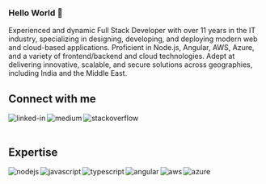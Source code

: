 ### Hello World 👋
Experienced and dynamic Full Stack Developer with over 11 years in the IT industry, specializing in designing, developing, and deploying modern web and cloud-based applications. Proficient in Node.js, Angular, AWS, Azure, and a variety of frontend/backend and cloud technologies. Adept at delivering innovative, scalable, and secure solutions across geographies, including India and the Middle East.
<br>

## Connect with me
<a href="https://www.linkedin.com/in/piyushjain91"><img align="left" alt="linked-in" src="https://img.shields.io/badge/linkedin-%230077B5.svg?&style=for-the-badge&logo=linkedin&logoColor=white" /></a>
<a href="https://medium.com/@xcellent-piyush"><img align="left" alt="medium" src="https://img.shields.io/badge/medium-%2312100E.svg?&style=for-the-badge&logo=medium&logoColor=white" /></a>
<a href="https://stackoverflow.com/users/17321778/piyush-jain"><img align="left" alt="stackoverflow" src="https://img.shields.io/badge/stack%20overflow-FE7A16?logo=stack-overflow&logoColor=white&style=for-the-badge" /></a>
<br>
<br>
## Expertise
<a href="https://nodejs.org/en/"><img align="left" alt="nodejs" src="https://img.shields.io/badge/node.js%20-%2343853D.svg?&style=for-the-badge&logo=node.js&logoColor=white" /></a>
<a href="https://developer.mozilla.org/en-US/docs/Web/JavaScript/"><img align="left" alt="javascript" src="https://img.shields.io/badge/JavaScript-F7DF1E?logo=javascript&logoColor=white&style=for-the-badge" /></a>
<a href="https://www.typescriptlang.org/"><img align="left" alt="typescript" src="https://img.shields.io/badge/TypeScript-3178C6?logo=typescript&logoColor=white&style=for-the-badge" /></a>
<a href="https://angular.dev/"><img align="left" alt="angular" src="https://img.shields.io/badge/angular-8A2BE2?logo=angular&logoColor=white&style=for-the-badge" /></a>
<a href="https://aws.amazon.com/"><img align="left" alt="aws" src="https://img.shields.io/badge/Amazon%20AWS-%23232F3E?logo=amazon-aws&logoColor=white&style=for-the-badge" /></a>
<a href="https://portal.azure.com/"><img align="left" alt="azure" src="https://img.shields.io/badge/Microsoft%20Azure-0077B5?logo=azure&logoColor=white&style=for-the-badge" /></a>
<br>
<br>

